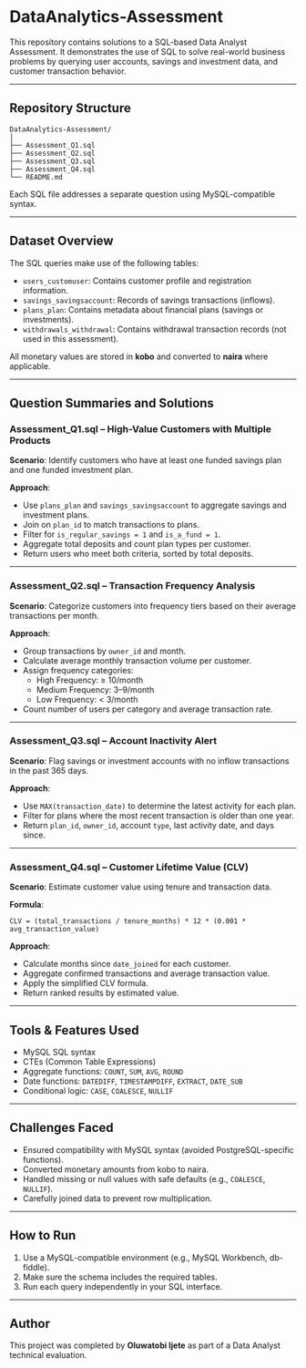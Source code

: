 # DataAnalytics-Assessment

This repository contains solutions to a SQL-based Data Analyst Assessment. It demonstrates the use of SQL to solve real-world business problems by querying user accounts, savings and investment data, and customer transaction behavior.

---

## Repository Structure
```
DataAnalytics-Assessment/
│
├── Assessment_Q1.sql
├── Assessment_Q2.sql
├── Assessment_Q3.sql
├── Assessment_Q4.sql
└── README.md
```

Each SQL file addresses a separate question using MySQL-compatible syntax.

---

## Dataset Overview
The SQL queries make use of the following tables:

- `users_customuser`: Contains customer profile and registration information.
- `savings_savingsaccount`: Records of savings transactions (inflows).
- `plans_plan`: Contains metadata about financial plans (savings or investments).
- `withdrawals_withdrawal`: Contains withdrawal transaction records (not used in this assessment).

All monetary values are stored in **kobo** and converted to **naira** where applicable.

---

## Question Summaries and Solutions

### **Assessment_Q1.sql** – High-Value Customers with Multiple Products
**Scenario**: Identify customers who have at least one funded savings plan and one funded investment plan.

**Approach**:
- Use `plans_plan` and `savings_savingsaccount` to aggregate savings and investment plans.
- Join on `plan_id` to match transactions to plans.
- Filter for `is_regular_savings = 1` and `is_a_fund = 1`.
- Aggregate total deposits and count plan types per customer.
- Return users who meet both criteria, sorted by total deposits.

---

### **Assessment_Q2.sql** – Transaction Frequency Analysis
**Scenario**: Categorize customers into frequency tiers based on their average transactions per month.

**Approach**:
- Group transactions by `owner_id` and month.
- Calculate average monthly transaction volume per customer.
- Assign frequency categories:
  - High Frequency: ≥ 10/month
  - Medium Frequency: 3–9/month
  - Low Frequency: < 3/month
- Count number of users per category and average transaction rate.

---

### **Assessment_Q3.sql** – Account Inactivity Alert
**Scenario**: Flag savings or investment accounts with no inflow transactions in the past 365 days.

**Approach**:
- Use `MAX(transaction_date)` to determine the latest activity for each plan.
- Filter for plans where the most recent transaction is older than one year.
- Return `plan_id`, `owner_id`, account `type`, last activity date, and days since.

---

### **Assessment_Q4.sql** – Customer Lifetime Value (CLV)
**Scenario**: Estimate customer value using tenure and transaction data.

**Formula**:
```
CLV = (total_transactions / tenure_months) * 12 * (0.001 * avg_transaction_value)
```

**Approach**:
- Calculate months since `date_joined` for each customer.
- Aggregate confirmed transactions and average transaction value.
- Apply the simplified CLV formula.
- Return ranked results by estimated value.

---

## Tools & Features Used
- MySQL SQL syntax
- CTEs (Common Table Expressions)
- Aggregate functions: `COUNT`, `SUM`, `AVG`, `ROUND`
- Date functions: `DATEDIFF`, `TIMESTAMPDIFF`, `EXTRACT`, `DATE_SUB`
- Conditional logic: `CASE`, `COALESCE`, `NULLIF`

---

## Challenges Faced
- Ensured compatibility with MySQL syntax (avoided PostgreSQL-specific functions).
- Converted monetary amounts from kobo to naira.
- Handled missing or null values with safe defaults (e.g., `COALESCE`, `NULLIF`).
- Carefully joined data to prevent row multiplication.

---

## How to Run
1. Use a MySQL-compatible environment (e.g., MySQL Workbench, db-fiddle).
2. Make sure the schema includes the required tables.
3. Run each query independently in your SQL interface.

---

## Author
This project was completed by **Oluwatobi Ijete** as part of a Data Analyst technical evaluation.
